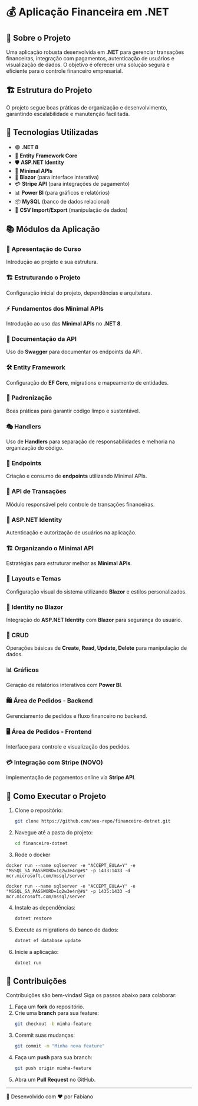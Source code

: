 # 💰 Aplicação Financeira em .NET

## 📌 Sobre o Projeto

Uma aplicação robusta desenvolvida em **.NET** para gerenciar transações financeiras, integração com pagamentos, autenticação de usuários e visualização de dados. O objetivo é oferecer uma solução segura e eficiente para o controle financeiro empresarial.

## 🏗 Estrutura do Projeto

O projeto segue boas práticas de organização e desenvolvimento, garantindo escalabilidade e manutenção facilitada.

## 📖 Tecnologias Utilizadas

- 🟣 **.NET 8**
- 💾 **Entity Framework Core**
- 🛡 **ASP.NET Identity**
- 🔗 **Minimal APIs**
- 🎨 **Blazor** (para interface interativa)
- 💳 **Stripe API** (para integrações de pagamento)
- 📊 **Power BI** (para gráficos e relatórios)
- 📦 **MySQL** (banco de dados relacional)
- 📄 **CSV Import/Export** (manipulação de dados)

## 📚 Módulos da Aplicação

### 📌 Apresentação do Curso

Introdução ao projeto e sua estrutura.

### 🏗 Estruturando o Projeto

Configuração inicial do projeto, dependências e arquitetura.

### ⚡ Fundamentos dos Minimal APIs

Introdução ao uso das **Minimal APIs** no **.NET 8**.

### 📜 Documentação da API

Uso do **Swagger** para documentar os endpoints da API.

### 🛠 Entity Framework

Configuração do **EF Core**, migrations e mapeamento de entidades.

### 🎯 Padronização

Boas práticas para garantir código limpo e sustentável.

### 🎭 Handlers

Uso de **Handlers** para separação de responsabilidades e melhoria na organização do código.

### 🔄 Endpoints

Criação e consumo de **endpoints** utilizando Minimal APIs.

### 🔄 API de Transações

Módulo responsável pelo controle de transações financeiras.

### 🔑 ASP.NET Identity

Autenticação e autorização de usuários na aplicação.

### 🏗 Organizando o Minimal API

Estratégias para estruturar melhor as **Minimal APIs**.

### 🎨 Layouts e Temas

Configuração visual do sistema utilizando **Blazor** e estilos personalizados.

### 🔐 Identity no Blazor

Integração do **ASP.NET Identity** com **Blazor** para segurança do usuário.

### 📝 CRUD

Operações básicas de **Create, Read, Update, Delete** para manipulação de dados.

### 📊 Gráficos

Geração de relatórios interativos com **Power BI**.

### 🛍 Área de Pedidos - Backend

Gerenciamento de pedidos e fluxo financeiro no backend.

### 🖥 Área de Pedidos - Frontend

Interface para controle e visualização dos pedidos.

### 💳 Integração com Stripe (NOVO)

Implementação de pagamentos online via **Stripe API**.

## 🚀 Como Executar o Projeto

1. Clone o repositório:
   ```bash
   git clone https://github.com/seu-repo/financeiro-dotnet.git
   ```
2. Navegue até a pasta do projeto:
   ```bash
   cd financeiro-dotnet
   ```
3. Rode o docker

```
docker run --name sqlserver -e "ACCEPT_EULA=Y" -e "MSSQL_SA_PASSWORD=1q2w3e4r@#$" -p 1433:1433 -d mcr.microsoft.com/mssql/server

docker run --name sqlserver -e "ACCEPT_EULA=Y" -e "MSSQL_SA_PASSWORD=1q2w3e4r@#$" -p 1435:1433 -d mcr.microsoft.com/mssql/server

```

4. Instale as dependências:
   ```bash
   dotnet restore
   ```
5. Execute as migrations do banco de dados:

   ```bash
   dotnet ef database update
   ```

6. Inicie a aplicação:
   ```bash
   dotnet run
   ```

## 📌 Contribuições

Contribuições são bem-vindas! Siga os passos abaixo para colaborar:

1. Faça um **fork** do repositório.
2. Crie uma **branch** para sua feature:
   ```bash
   git checkout -b minha-feature
   ```
3. Commit suas mudanças:
   ```bash
   git commit -m "Minha nova feature"
   ```
4. Faça um **push** para sua branch:
   ```bash
   git push origin minha-feature
   ```
5. Abra um **Pull Request** no GitHub.

---

🚀 Desenvolvido com ❤️ por Fabiano
